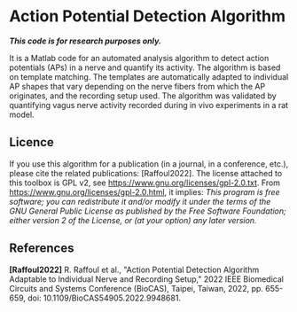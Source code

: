 # Action Potential Detection Algorithm

***This code is for research purposes only.***

It is a Matlab code for an automated analysis algorithm to detect action potentials (APs) in a nerve and quantify its activity. The algorithm is based on template matching. The templates are automatically adapted to individual AP shapes that vary depending on the nerve fibers from which the AP originates, and the recording setup used. The algorithm was validated by quantifying vagus nerve activity recorded during in vivo experiments in a rat model.

## Licence
If you use this algorithm for a publication (in a journal, in a conference, etc.), please cite the related publications: [Raffoul2022]. 
The license attached to this toolbox is GPL v2, see https://www.gnu.org/licenses/gpl-2.0.txt. 
From https://www.gnu.org/licenses/gpl-2.0.html, it implies: *This program is free software; you can redistribute it and/or modify it under the terms of the GNU General Public License as published by the Free Software Foundation; 
either version 2 of the License, or (at your option) any later version.*

## References
**[Raffoul2022]** R. Raffoul et al., "Action Potential Detection Algorithm Adaptable to Individual Nerve and Recording Setup," 2022 IEEE Biomedical Circuits and Systems Conference (BioCAS), Taipei, Taiwan, 2022, pp. 655-659, doi: 10.1109/BioCAS54905.2022.9948681.
